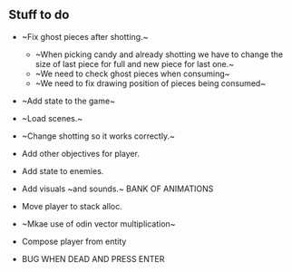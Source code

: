 ## Stuff to do
- ~Fix ghost pieces after shotting.~
    - ~When picking candy and already shotting we have to change the size of last piece for full and new piece for last one.~
    - ~We need to check ghost pieces when consuming~
    - ~We need to fix drawing position of pieces being consumed~

- ~Add state to the game~
- ~Load scenes.~
- ~Change shotting so it works correctly.~
- Add other objectives for player.
- Add state to enemies.
- Add visuals ~and sounds.~ BANK OF ANIMATIONS
- Move player to stack alloc.
- ~Mkae use of odin vector multiplication~
- Compose player from entity
- BUG WHEN DEAD AND PRESS ENTER
